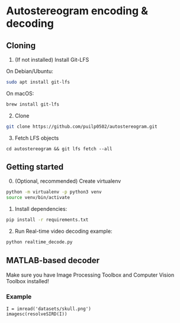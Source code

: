 # Autostereogram encoding & decoding
## Cloning
1. (If not installed) Install Git-LFS  

On Debian/Ubuntu:
```bash
sudo apt install git-lfs
```
On macOS:
```bash
brew install git-lfs
```

2. Clone
```bash
git clone https://github.com/puilp0502/autostereogram.git
```

3. Fetch LFS objects
```
cd autostereogram && git lfs fetch --all
```

## Getting started

0. (Optional, recommended) Create virtualenv
```bash
python -m virtualenv -p python3 venv
source venv/bin/activate
```

1. Install dependencies:
```bash
pip install -r requirements.txt
```

2. Run Real-time video decoding example:
```bash
python realtime_decode.py
```

## MATLAB-based decoder
Make sure you have Image Processing Toolbox and Computer Vision Toolbox installed!  

### Example

```
I = imread('datasets/skull.png')
imagesc(resolveSIRD(I))
```

